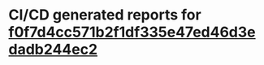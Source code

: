 # CI/CD generated reports for [f0f7d4cc571b2f1df335e47ed46d3edadb244ec2](https://github.com/hydephp/develop/commit/f0f7d4cc571b2f1df335e47ed46d3edadb244ec2)
